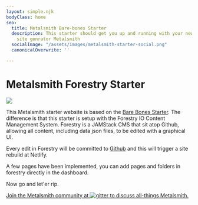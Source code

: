 ```yaml
---
layout: simple.njk
bodyClass: home
seo:
  title: Metalsmith Bare-bones Starter
  description: This starter should get you up and running with your new favorite static
    site genrator Metalsmith
  socialImage: "/assets/images/metalsmith-starter-social.png"
  canonicalOverwrite: ''

---
```

# Metalsmith Forestry Starter

![](/assets/images/anvil-hammer-flame.jpg)

This Metalsmith starter website is based on the [Bare Bones Starter](https://github.com/wernerglinka/metalsmith-bare-bones-starter "Bare Bones Metalsmith Starter"). The difference is that this starter is setup with the Forestry IO Content Management System. Forestry is a JAMStack CMS that sit atop Github, allowing all content, including data json files, to be edited with a graphical UI.

Every edit in Forestry will be committed to [Github](https://github.com/wernerglinka/metalsmith-forestry-starter) and this will trigger a site rebuild at Netlify.

A few pages have been implemented, you can add pages and folders in forestry directly in the dashboard.

Now go and let'er rip.

<a class="gitter-invite" href="https://gitter.im/metalsmith/community">
<p>Join the Metalsmith community at <img src="/assets/images/gitter.png" alt="gitter" /> to discuss all-things Metalsmith.</p>
</a>